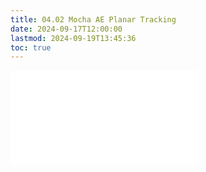 ```yaml
---
title: 04.02 Mocha AE Planar Tracking
date: 2024-09-17T12:00:00
lastmod: 2024-09-19T13:45:36
toc: true
---
```


![Link to included file content](../../../../video/after-effects/mocha-ae-planar-tracking-generative-fill.md)
